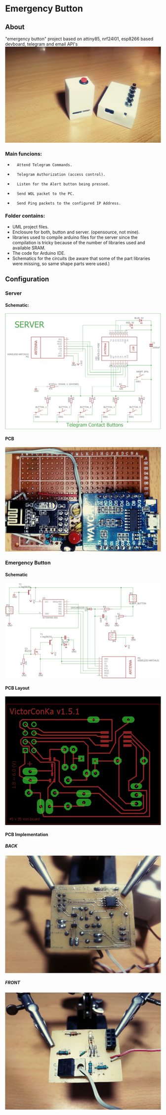 # Emergency Button  
## About  
"emergency button" project based on attiny85, nrf24l01, esp8266 based devboard, telegram and email API's  
![Server and Emergency Button](/imgs/IMG_20171120_012127_170.jpg)  
### Main funcions:  
*     	Attend Telegram Commands.  
*     	Telegram Authorization (access control).  
*     	Listen for the Alert button being pressed.  
*     	Send WOL packet to the PC.  
*     	Send Ping packets to the configured IP Address.  
### Folder contains:  
* UML project files.  
* Enclosure for both, button and server. (opensource, not mine).  
* libraries used to compile arduino files for the server since the compilation is tricky because of the number of libraries used and available SRAM.  
* The code for Arduino IDE.  
* Schematics for the circuits (be aware that some of the part libraries were missing, so same shape parts were used.)  
  
## Configuration  
### Server  
#### Schematic:  
![Emergency Button Server Schematic](/imgs/server_schematic2.png)  
#### PCB  
![server protoboard pcb](/imgs/IMG_20171120_180733_227_cr.jpg)  
### Emergency Button  
#### Schematic  
![emergency button schematic](/imgs/schematic_vck_v1.5.1..png)  
#### PCB Layout  
![emergency button pcb layout](/imgs/vck_v1.5.1.png)  
#### PCB Implementation  
##### BACK
![emergency button pcb implementation back](/imgs/IMG_20171120_164349_951.jpg)  
##### FRONT
![emergency button pcb implementation fron](/imgs/IMG_20171120_163525_609.jpg)  


